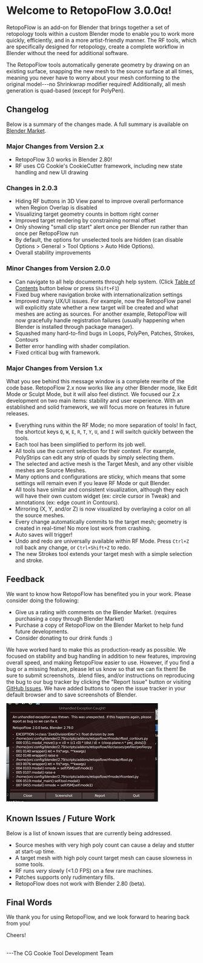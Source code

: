 # Welcome to RetopoFlow 3.0.0α!

RetopoFlow is an add-on for Blender that brings together a set of retopology tools within a custom Blender mode to enable you to work more quickly, efficiently, and in a more artist-friendly manner.
The RF tools, which are specifically designed for retopology, create a complete workflow in Blender without the need for additional software.

The RetopoFlow tools automatically generate geometry by drawing on an existing surface, snapping the new mesh to the source surface at all times, meaning you never have to worry about your mesh conforming to the original model---no Shrinkwrap modifier required!
Additionally, all mesh generation is quad-based (except for PolyPen).


## Changelog

Below is a summary of the changes made.
A full summary is available on [Blender Market](https://blendermarket.com/products/retopoflow).

### Major Changes from Version 2.x

- RetopoFlow 3.0 works in Blender 2.80!
- RF uses CG Cookie's CookieCutter framework, including new state handling and new UI drawing


### Changes in 2.0.3

- Hiding RF buttons in 3D View panel to improve overall performance when Region Overlap is disabled
- Visualizing target geometry counts in bottom right corner
- Improved target rendering by constraining normal offset
- Only showing "small clip start" alert once per Blender run rather than once per RetopoFlow run
- By default, the options for unselected tools are hidden (can disable Options > General > Tool Options > Auto Hide Options).
- Overall stability improvements

### Minor Changes from Version 2.0.0

- Can navigate to all help documents through help system.
  (Click [Table of Contents](table_of_contents.md) button below or press `Shift+F1`)
- Fixed bug where navigation broke with internationalization settings
- Improved many UX/UI issues.
  For example, now the RetopoFlow panel will explicitly state whether a new target will be created and what meshes are acting as sources.
  For another example, RetopoFlow will now gracefully handle registration failures (usually happening when Blender is installed through package manager).
- Squashed many hard-to-find bugs in Loops, PolyPen, Patches, Strokes, Contours
- Better error handling with shader compilation.
- Fixed critical bug with framework.

### Major Changes from Version 1.x

What you see behind this message window is a complete rewrite of the code base.
RetopoFlow 2.x now works like any other Blender mode, like Edit Mode or Sculpt Mode, but it will also feel distinct.
We focused our 2.x development on two main items: stability and user experience.
With an established and solid framework, we will focus more on features in future releases.

- Everything runs within the RF Mode; no more separation of tools!
  In fact, the shortcut keys `Q`, `W`, `E`, `R`, `T`, `Y`, `U`, and `I` will switch quickly between the tools.
- Each tool has been simplified to perform its job well.
- All tools use the current selection for their context.
  For example, PolyStrips can edit any strip of quads by simply selecting them.
- The selected and active mesh is the Target Mesh, and any other visible meshes are Source Meshes.
- Many options and configurations are sticky, which means that some settings will remain even if you leave RF Mode or quit Blender.
- All tools have similar and consistent visualization, although they each will have their own custom widget (ex: circle cursor in Tweak) and annotations (ex: edge count in Contours).
- Mirroring (X, Y, and/or Z) is now visualized by overlaying a color on all the source meshes.
- Every change automatically commits to the target mesh; geometry is created in real-time!
  No more lost work from crashing.
- Auto saves will trigger!
- Undo and redo are universally available within RF Mode.
  Press `Ctrl+Z` roll back any change, or `Ctrl+Shift+Z` to redo.
- The new Strokes tool extends your target mesh with a simple selection and stroke.


## Feedback

We want to know how RetopoFlow has benefited you in your work.
Please consider doing the following:

- Give us a rating with comments on the Blender Market.
  (requires purchasing a copy through Blender Market)
- Purchase a copy of RetopoFlow on the Blender Market to help fund future developments.
- Consider donating to our drink funds :)

We have worked hard to make this as production-ready as possible.
We focused on stability and bug handling in addition to new features, improving overall speed, and making RetopoFlow easier to use.
However, if you find a bug or a missing feature, please let us know so that we can fix them!
Be sure to submit screenshots, .blend files, and/or instructions on reproducing the bug to our bug tracker by clicking the "Report Issue" button or visiting [GitHub Issues](https://github.com/CGCookie/retopoflow/issues).
We have added buttons to open the issue tracker in your default browser and to save screenshots of Blender.

![Global exception handling.](global_exception.png)


## Known Issues / Future Work

Below is a list of known issues that are currently being addressed.

- Source meshes with very high poly count can cause a delay and stutter at start-up time.
- A target mesh with high poly count target mesh can cause slowness in some tools.
- RF runs _very_ slowly (<1.0 FPS) on a few rare machines.
- Patches supports only rudimentary fills.
- RetopoFlow does not work with Blender 2.80 (beta).



## Final Words

We thank you for using RetopoFlow, and we look forward to hearing back from you!

Cheers!

<br>
---The CG Cookie Tool Development Team
